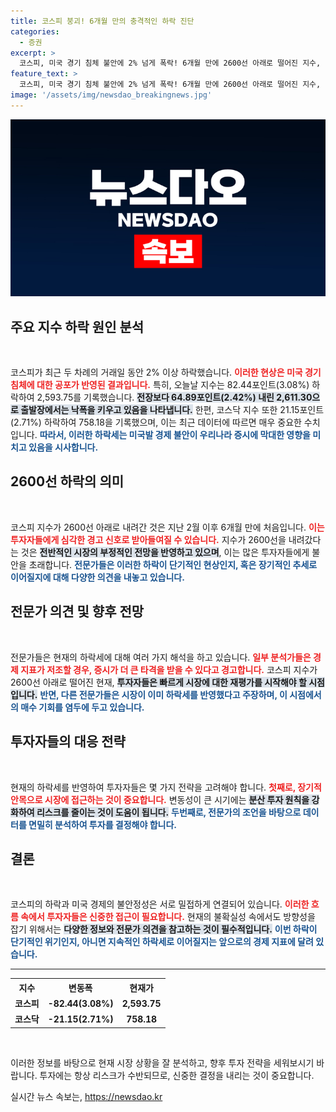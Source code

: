 ```yaml
---
title: 코스피 붕괴! 6개월 만의 충격적인 하락 진단
categories:
  - 증권
excerpt: >
  코스피, 미국 경기 침체 불안에 2% 넘게 폭락! 6개월 만에 2600선 아래로 떨어진 지수, 앞으로의 시장 전망은?  클릭해 자세히 알아보세요!
feature_text: >
  코스피, 미국 경기 침체 불안에 2% 넘게 폭락! 6개월 만에 2600선 아래로 떨어진 지수, 앞으로의 시장 전망은?  클릭해 자세히 알아보세요!
image: '/assets/img/newsdao_breakingnews.jpg'
---
```


<p><img src="/assets/img/newsdao_breakingnews.jpg" alt="bookingtag 속보" /></p>

<h2 data-ke-size="size26">주요 지수 하락 원인 분석</h2>

<p data-ke-size="size16">&nbsp;</p>

<p>코스피가 최근 두 차례의 거래일 동안 2% 이상 하락했습니다. <b><span style="color: #ee2323;">이러한 현상은 미국 경기 침체에 대한 공포가 반영된 결과입니다.</span></b> 특히, 오늘날 지수는 82.44포인트(3.08%) 하락하여 2,593.75를 기록했습니다. <b><span style="background-color: #21538527;">전장보다 64.89포인트(2.42%) 내린 2,611.30으로 출발장에서는 낙폭을 키우고 있음을 나타냅니다.</span></b> 한편, 코스닥 지수 또한 21.15포인트(2.71%) 하락하여 758.18을 기록했으며, 이는 최근 데이터에 따르면 매우 중요한 수치입니다. <b><span style="color: #1a5490;">따라서, 이러한 하락세는 미국발 경제 불안이 우리나라 증시에 막대한 영향을 미치고 있음을 시사합니다.</span></b></p>

<h2 data-ke-size="size26">2600선 하락의 의미</h2>

<p data-ke-size="size16">&nbsp;</p>

<p>코스피 지수가 2600선 아래로 내려간 것은 지난 2월 이후 6개월 만에 처음입니다. <b><span style="color: #ee2323;">이는 투자자들에게 심각한 경고 신호로 받아들여질 수 있습니다.</span></b> 지수가 2600선을 내려갔다는 것은 <b><span style="background-color: #21538527;">전반적인 시장의 부정적인 전망을 반영하고 있으며</span></b>, 이는 많은 투자자들에게 불안을 초래합니다. <b><span style="color: #1a5490;">전문가들은 이러한 하락이 단기적인 현상인지, 혹은 장기적인 추세로 이어질지에 대해 다양한 의견을 내놓고 있습니다.</span></b></p>

<h2 data-ke-size="size26">전문가 의견 및 향후 전망</h2>

<p data-ke-size="size16">&nbsp;</p>

<p>전문가들은 현재의 하락세에 대해 여러 가지 해석을 하고 있습니다. <b><span style="color: #ee2323;">일부 분석가들은 경제 지표가 저조할 경우, 증시가 더 큰 타격을 받을 수 있다고 경고합니다.</span></b> 코스피 지수가 2600선 아래로 떨어진 현재, <b><span style="background-color: #21538527;">투자자들은 빠르게 시장에 대한 재평가를 시작해야 할 시점입니다.</span></b> <b><span style="color: #1a5490;">반면, 다른 전문가들은 시장이 이미 하락세를 반영했다고 주장하며, 이 시점에서의 매수 기회를 염두에 두고 있습니다.</span></b> </p>

<h2 data-ke-size="size26">투자자들의 대응 전략</h2>

<p data-ke-size="size16">&nbsp;</p>

<p>현재의 하락세를 반영하여 투자자들은 몇 가지 전략을 고려해야 합니다. <b><span style="color: #ee2323;">첫째로, 장기적 안목으로 시장에 접근하는 것이 중요합니다.</span></b> 변동성이 큰 시기에는 <b><span style="background-color: #21538527;">분산 투자 원칙을 강화하여 리스크를 줄이는 것이 도움이 됩니다.</span></b> <b><span style="color: #1a5490;">두번째로, 전문가의 조언을 바탕으로 데이터를 면밀히 분석하여 투자를 결정해야 합니다.</span></b> </p>

<h2 data-ke-size="size26">결론</h2>

<p data-ke-size="size16">&nbsp;</p>

<p>코스피의 하락과 미국 경제의 불안정성은 서로 밀접하게 연결되어 있습니다. <b><span style="color: #ee2323;">이러한 흐름 속에서 투자자들은 신중한 접근이 필요합니다.</span></b> 현재의 불확실성 속에서도 방향성을 잡기 위해서는 <b><span style="background-color: #21538527;">다양한 정보와 전문가 의견을 참고하는 것이 필수적입니다.</span></b> <b><span style="color: #1a5490;">이번 하락이 단기적인 위기인지, 아니면 지속적인 하락세로 이어질지는 앞으로의 경제 지표에 달려 있습니다.</span></b> </p>

<hr>

<table style="width:100%;">
  <tr>
    <th><b>지수</b></th>
    <th><b>변동폭</b></th>
    <th><b>현재가</b></th>
  </tr>
  <tr>
    <td style="text-align: center; height: 17px;"><b>코스피</b></td>
    <td style="text-align: center; height: 17px;"><b>-82.44(3.08%)</b></td>
    <td style="text-align: center; height: 17px;"><b>2,593.75</b></td>
  </tr>
  <tr>
    <td style="text-align: center; height: 17px;"><b>코스닥</b></td>
    <td style="text-align: center; height: 17px;"><b>-21.15(2.71%)</b></td>
    <td style="text-align: center; height: 17px;"><b>758.18</b></td>
  </tr>
</table>

<p data-ke-size="size16">&nbsp;</p>

<p>이러한 정보를 바탕으로 현재 시장 상황을 잘 분석하고, 향후 투자 전략을 세워보시기 바랍니다. 투자에는 항상 리스크가 수반되므로, 신중한 결정을 내리는 것이 중요합니다.</p>
실시간 뉴스 속보는, <a href="https://newsdao.kr" rel="dofollow">https://newsdao.kr</a>


